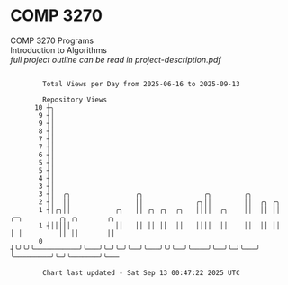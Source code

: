 # COMP 3270
COMP 3270 Programs  
Introduction to Algorithms  
*full project outline can be read in project-description.pdf*

```

        Total Views per Day from 2025-06-16 to 2025-09-13

        Repository Views
      10 ┼╮
       9 ┤│
       9 ┤│
       8 ┤│
       7 ┤│
       7 ┤│
       6 ┤│
       5 ┤│
       5 ┤│
       4 ┤│
       3 ┤│
       3 ┤│  ╭╮                ╭╮               ╭╮        ╭╮
       2 ┤│  ││                ││             ╭╮││        ││  ╭╮ ╭╮
       1 ┤│╭╮││           ╭╮   ││ ╭╮ ╭╮  ╭╮   ││││  ╭╮    ││  ││ ││   ╭─╮         ╭╮ ╭╮       ╭╮
       1 ┤│││││           ││   ││ ││ ││  ││   ││││  ││    ││  ││ ││   │ │         ││ ││       ││
       0 ┤╰╯╰╯╰───────────╯╰───╯╰─╯╰─╯╰──╯╰───╯╰╯╰──╯╰────╯╰──╯╰─╯╰───╯ ╰─────────╯╰─╯╰───────╯╰───

        Chart last updated - Sat Sep 13 00:47:22 2025 UTC
        
```
